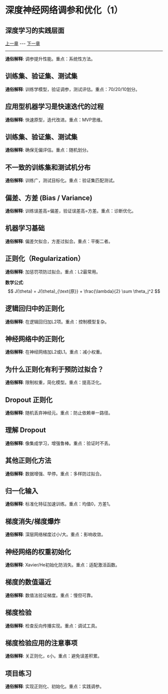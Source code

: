 # 深度神经网络调参和优化（1）

## 深度学习的实践层面

[上一章](1.README.md) --- [下一章](2.deepNeuralNetwork-2.md)

---

**通俗解释**: 调参提升性能。重点：系统性方法。

## 训练集、验证集、测试集

**通俗解释**: 训练学模型，验证调参，测试评估。重点：70/20/10划分。

## 应用型机器学习是快速迭代的过程

**通俗解释**: 快速原型，迭代改进。重点：MVP思维。

## 训练集、验证集、测试集

**通俗解释**: 确保无偏评估。重点：随机划分。

## 不一致的训练集和测试机分布

**通俗解释**: 训练广，测试目标化。重点：验证集匹配测试。

## 偏差、方差 (Bias / Variance)

**通俗解释**: 训练误差高=偏差，验证误差高=方差。重点：诊断优化。

## 机器学习基础

**通俗解释**: 偏差欠拟合，方差过拟合。重点：平衡二者。

## 正则化（Regularization）

**通俗解释**: 加惩罚项防过拟合。重点：L2最常用。

**数学公式**:
$$
J(\theta) = J(\theta)_{\text{原}} + \frac{\lambda}{2} \sum \theta_j^2
$$

## 逻辑回归中的正则化

**通俗解释**: 在逻辑回归加L2项。重点：控制模型复杂。

## 神经网络中的正则化

**通俗解释**: 在神经网络加L2或L1。重点：减小权重。

## 为什么正则化有利于预防过拟合？

**通俗解释**: 限制权重，简化模型。重点：提高泛化。

## Dropout 正则化

**通俗解释**: 随机丢弃神经元。重点：防止依赖单一路径。

## 理解 Dropout

**通俗解释**: 像集成学习，增强鲁棒。重点：验证时不丢。

## 其他正则化方法

**通俗解释**: 数据增强、早停。重点：多样防过拟合。

## 归一化输入

**通俗解释**: 标准化特征加速训练。重点：均值0，方差1。

## 梯度消失/梯度爆炸

**通俗解释**: 深层网络梯度过小/大。重点：影响收敛。

## 神经网络的权重初始化

**通俗解释**: Xavier/He初始化防消失。重点：适配激活函数。

## 梯度的数值逼近

**通俗解释**: 数值法验证梯度。重点：慢但可靠。

## 梯度检验

**通俗解释**: 检查反向传播实现。重点：调试工具。

## 梯度检验应用的注意事项

**通俗解释**: 关正则化，ε小。重点：避免误差积累。

## 项目练习

**通俗解释**: 实现正则化、初始化。重点：实践调参。